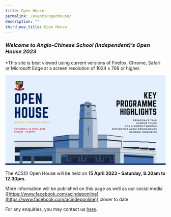 ```yaml
---
title: Open House
permalink: /events/openhouse/
description: ""
third_nav_title: Open House
---
```

### **_Welcome to Anglo-Chinese School (Independent)’s Open House 2023_**

\*This site is best viewed using current versions of Firefox, Chrome, Safari or Microsoft Edge at a screen resolution of 1024 x 768 or higher.

![](/images/Events/Open-House-2023-Poster-No-QR-1024x576.png)

The ACS(I) Open House will be held on **15 April 2023 – Saturday, 8.30am to 12.30pm.**

More information will be published on this page as well as our social media ([https://www.facebook.com/acindeponline](https://www.facebook.com/acindeponline)) closer to date.

For any enquiries, you may contact us [here](/about-acs-independent/contact-us-main/).